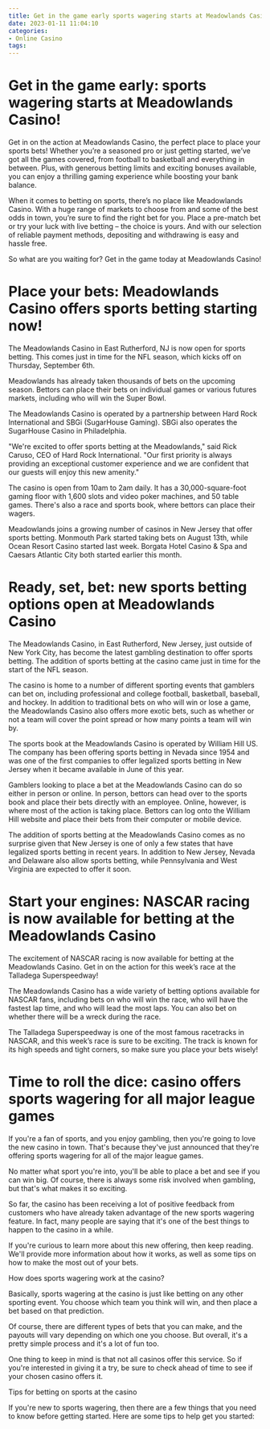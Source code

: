 ```yaml
---
title: Get in the game early sports wagering starts at Meadowlands Casino!
date: 2023-01-11 11:04:10
categories:
- Online Casino
tags:
---
```



#  Get in the game early: sports wagering starts at Meadowlands Casino!

Get in on the action at Meadowlands Casino, the perfect place to place your sports bets! Whether you’re a seasoned pro or just getting started, we’ve got all the games covered, from football to basketball and everything in between. Plus, with generous betting limits and exciting bonuses available, you can enjoy a thrilling gaming experience while boosting your bank balance.

When it comes to betting on sports, there’s no place like Meadowlands Casino. With a huge range of markets to choose from and some of the best odds in town, you’re sure to find the right bet for you. Place a pre-match bet or try your luck with live betting – the choice is yours. And with our selection of reliable payment methods, depositing and withdrawing is easy and hassle free.

So what are you waiting for? Get in the game today at Meadowlands Casino!

#  Place your bets: Meadowlands Casino offers sports betting starting now!

The Meadowlands Casino in East Rutherford, NJ is now open for sports betting. This comes just in time for the NFL season, which kicks off on Thursday, September 6th.

Meadowlands has already taken thousands of bets on the upcoming season. Bettors can place their bets on individual games or various futures markets, including who will win the Super Bowl.

The Meadowlands Casino is operated by a partnership between Hard Rock International and SBGi (SugarHouse Gaming). SBGi also operates the SugarHouse Casino in Philadelphia.

"We're excited to offer sports betting at the Meadowlands," said Rick Caruso, CEO of Hard Rock International. "Our first priority is always providing an exceptional customer experience and we are confident that our guests will enjoy this new amenity."

The casino is open from 10am to 2am daily. It has a 30,000-square-foot gaming floor with 1,600 slots and video poker machines, and 50 table games. There's also a race and sports book, where bettors can place their wagers.

Meadowlands joins a growing number of casinos in New Jersey that offer sports betting. Monmouth Park started taking bets on August 13th, while Ocean Resort Casino started last week. Borgata Hotel Casino & Spa and Caesars Atlantic City both started earlier this month.

#  Ready, set, bet: new sports betting options open at Meadowlands Casino

The Meadowlands Casino, in East Rutherford, New Jersey, just outside of New York City, has become the latest gambling destination to offer sports betting. The addition of sports betting at the casino came just in time for the start of the NFL season.

The casino is home to a number of different sporting events that gamblers can bet on, including professional and college football, basketball, baseball, and hockey. In addition to traditional bets on who will win or lose a game, the Meadowlands Casino also offers more exotic bets, such as whether or not a team will cover the point spread or how many points a team will win by.

The sports book at the Meadowlands Casino is operated by William Hill US. The company has been offering sports betting in Nevada since 1954 and was one of the first companies to offer legalized sports betting in New Jersey when it became available in June of this year.

Gamblers looking to place a bet at the Meadowlands Casino can do so either in person or online. In person, bettors can head over to the sports book and place their bets directly with an employee. Online, however, is where most of the action is taking place. Bettors can log onto the William Hill website and place their bets from their computer or mobile device.

The addition of sports betting at the Meadowlands Casino comes as no surprise given that New Jersey is one of only a few states that have legalized sports betting in recent years. In addition to New Jersey, Nevada and Delaware also allow sports betting, while Pennsylvania and West Virginia are expected to offer it soon.

#  Start your engines: NASCAR racing is now available for betting at the Meadowlands Casino

The excitement of NASCAR racing is now available for betting at the Meadowlands Casino. Get in on the action for this week’s race at the Talladega Superspeedway!

The Meadowlands Casino has a wide variety of betting options available for NASCAR fans, including bets on who will win the race, who will have the fastest lap time, and who will lead the most laps. You can also bet on whether there will be a wreck during the race.

The Talladega Superspeedway is one of the most famous racetracks in NASCAR, and this week’s race is sure to be exciting. The track is known for its high speeds and tight corners, so make sure you place your bets wisely!

#  Time to roll the dice: casino offers sports wagering for all major league games

If you're a fan of sports, and you enjoy gambling, then you're going to love the new casino in town. That's because they've just announced that they're offering sports wagering for all of the major league games.

No matter what sport you're into, you'll be able to place a bet and see if you can win big. Of course, there is always some risk involved when gambling, but that's what makes it so exciting.

So far, the casino has been receiving a lot of positive feedback from customers who have already taken advantage of the new sports wagering feature. In fact, many people are saying that it's one of the best things to happen to the casino in a while.

If you're curious to learn more about this new offering, then keep reading. We'll provide more information about how it works, as well as some tips on how to make the most out of your bets.

How does sports wagering work at the casino?

Basically, sports wagering at the casino is just like betting on any other sporting event. You choose which team you think will win, and then place a bet based on that prediction.

Of course, there are different types of bets that you can make, and the payouts will vary depending on which one you choose. But overall, it's a pretty simple process and it's a lot of fun too.

One thing to keep in mind is that not all casinos offer this service. So if you're interested in giving it a try, be sure to check ahead of time to see if your chosen casino offers it.

Tips for betting on sports at the casino

If you're new to sports wagering, then there are a few things that you need to know before getting started. Here are some tips to help get you started: